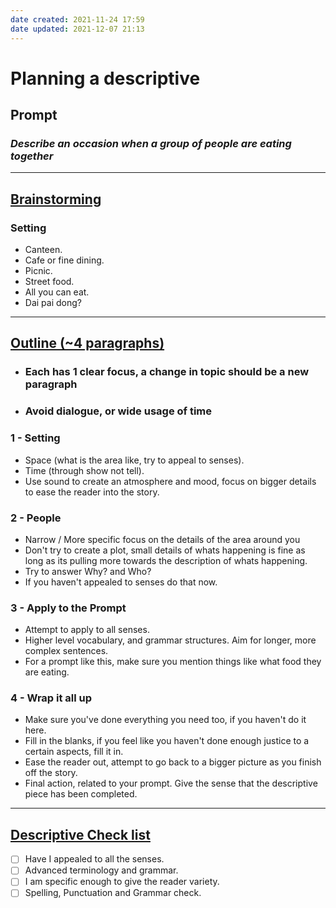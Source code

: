 ```yaml
---
date created: 2021-11-24 17:59
date updated: 2021-12-07 21:13
---
```


# Planning a descriptive

## Prompt

### _**Describe an occasion when a group of people are eating together**_

---

## <ins> Brainstorming </ins>

### Setting

- Canteen.
- Cafe or fine dining.
- Picnic.
- Street food.
- All you can eat.
- Dai pai dong?

---

## <ins> Outline (~4 paragraphs) </ins>

- ### Each has 1 clear focus, a change in topic should be a new paragraph

- ### Avoid dialogue, or wide usage of time

### 1 - Setting

- Space (what is the area like, try to appeal to senses).
- Time (through show not tell).
- Use sound to create an atmosphere and mood, focus on bigger details to ease the reader into the story.

### 2 - People

- Narrow / More specific focus on the details of the area around you
- Don't try to create a plot, small details of whats happening is fine as long as its pulling more towards the description of whats happening.
- Try to answer Why? and Who?
- If you haven't appealed to senses do that now.

### 3 - Apply to the Prompt

- Attempt to apply to all senses.
- Higher level vocabulary, and grammar structures. Aim for longer, more complex sentences.
- For a prompt like this, make sure you mention things like what food they are eating.

### 4 - Wrap it all up

- Make sure you've done everything you need too, if you haven't do it here.
- Fill in the blanks, if you feel like you haven't done enough justice to a certain aspects, fill it in.
- Ease the reader out, attempt to go back to a bigger picture as you finish off the story.
- Final action, related to your prompt. Give the sense that the descriptive piece has been completed.

---

## <ins> Descriptive Check list </ins>

- [ ] Have I appealed to all the senses.
- [ ] Advanced terminology and grammar.
- [ ] I am specific enough to give the reader variety.
- [ ] Spelling, Punctuation and Grammar check.
